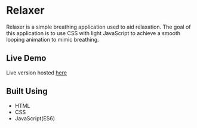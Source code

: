 # Relaxer

Relaxer is a simple breathing application used to aid relaxation. The goal of this application is to use CSS with light JavaScript to achieve a smooth looping animation to mimic breathing.

## Live Demo

Live version hosted [here](/)

## Built Using

- HTML
- CSS
- JavaScript(ES6)
